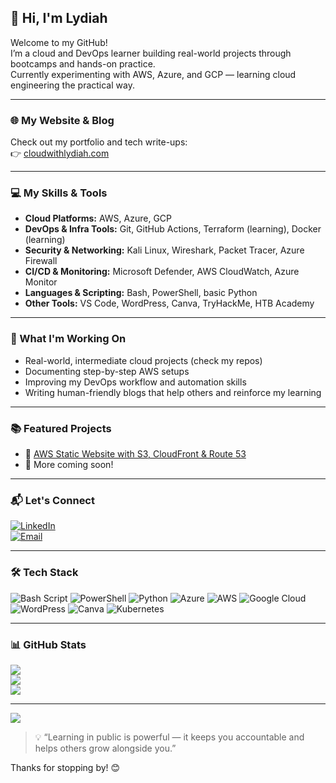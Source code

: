 ## 👋 Hi, I'm Lydiah

Welcome to my GitHub!  
I’m a cloud and DevOps learner building real-world projects through bootcamps and hands-on practice.  
Currently experimenting with AWS, Azure, and GCP — learning cloud engineering the practical way.

---

### 🌐 My Website & Blog  
Check out my portfolio and tech write-ups:  
👉 [cloudwithlydiah.com](https://cloudwithlydiah.com/)

---

### 💻 My Skills & Tools

- **Cloud Platforms:** AWS, Azure, GCP  
- **DevOps & Infra Tools:** Git, GitHub Actions, Terraform (learning), Docker (learning)  
- **Security & Networking:** Kali Linux, Wireshark, Packet Tracer, Azure Firewall  
- **CI/CD & Monitoring:** Microsoft Defender, AWS CloudWatch, Azure Monitor  
- **Languages & Scripting:** Bash, PowerShell, basic Python  
- **Other Tools:** VS Code, WordPress, Canva, TryHackMe, HTB Academy

---

### 📌 What I'm Working On

- Real-world, intermediate cloud projects (check my repos)
- Documenting step-by-step AWS setups
- Improving my DevOps workflow and automation skills
- Writing human-friendly blogs that help others and reinforce my learning

---

### 📚 Featured Projects

- 🔹 [AWS Static Website with S3, CloudFront & Route 53](https://github.com/lydiah/aws-static-site-project)  
- 🔹 More coming soon!

---

### 📬 Let's Connect

[![LinkedIn](https://img.shields.io/badge/LinkedIn-%230077B5.svg?logo=linkedin&logoColor=white)](https://www.linkedin.com/in/lydiah-nganga/)  
[![Email](https://img.shields.io/badge/Email-D14836?logo=gmail&logoColor=white)](mailto:Lygashiku@gmail.com)

---

### 🛠️ Tech Stack

![Bash Script](https://img.shields.io/badge/bash_script-%23121011.svg?style=for-the-badge&logo=gnu-bash&logoColor=white)
![PowerShell](https://img.shields.io/badge/PowerShell-%235391FE.svg?style=for-the-badge&logo=powershell&logoColor=white)
![Python](https://img.shields.io/badge/python-3670A0?style=for-the-badge&logo=python&logoColor=ffdd54)
![Azure](https://img.shields.io/badge/azure-%230072C6.svg?style=for-the-badge&logo=microsoftazure&logoColor=white)
![AWS](https://img.shields.io/badge/AWS-%23FF9900.svg?style=for-the-badge&logo=amazon-aws&logoColor=white)
![Google Cloud](https://img.shields.io/badge/GoogleCloud-%234285F4.svg?style=for-the-badge&logo=google-cloud&logoColor=white)
![WordPress](https://img.shields.io/badge/WordPress-%23117AC9.svg?style=for-the-badge&logo=WordPress&logoColor=white)
![Canva](https://img.shields.io/badge/Canva-%2300C4CC.svg?style=for-the-badge&logo=Canva&logoColor=white)
![Kubernetes](https://img.shields.io/badge/kubernetes-%23326ce5.svg?style=for-the-badge&logo=kubernetes&logoColor=white)

---

### 📊 GitHub Stats

![](https://github-readme-stats.vercel.app/api?username=LydiahLawrence&theme=blueberry&hide_border=false&include_all_commits=true&count_private=true)  
![](https://nirzak-streak-stats.vercel.app/?user=LydiahLawrence&theme=blueberry&hide_border=false)  
![](https://github-readme-stats.vercel.app/api/top-langs/?username=LydiahLawrence&theme=blueberry&hide_border=false&layout=compact)

---

[![](https://visitcount.itsvg.in/api?id=LydiahLawrence&icon=0&color=0)](https://visitcount.itsvg.in)

> 💡 “Learning in public is powerful — it keeps you accountable and helps others grow alongside you.”

Thanks for stopping by! 😊
